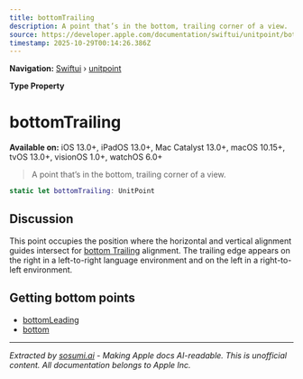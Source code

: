 ```yaml
---
title: bottomTrailing
description: A point that’s in the bottom, trailing corner of a view.
source: https://developer.apple.com/documentation/swiftui/unitpoint/bottomtrailing
timestamp: 2025-10-29T00:14:26.386Z
---
```


**Navigation:** [Swiftui](/documentation/swiftui) › [unitpoint](/documentation/swiftui/unitpoint)

**Type Property**

# bottomTrailing

**Available on:** iOS 13.0+, iPadOS 13.0+, Mac Catalyst 13.0+, macOS 10.15+, tvOS 13.0+, visionOS 1.0+, watchOS 6.0+

> A point that’s in the bottom, trailing corner of a view.

```swift
static let bottomTrailing: UnitPoint
```

## Discussion

This point occupies the position where the horizontal and vertical alignment guides intersect for [bottom Trailing](/documentation/swiftui/alignment/bottomtrailing) alignment. The trailing edge appears on the right in a left-to-right language environment and on the left in a right-to-left environment.

## Getting bottom points

- [bottomLeading](/documentation/swiftui/unitpoint/bottomleading)
- [bottom](/documentation/swiftui/unitpoint/bottom)

---

*Extracted by [sosumi.ai](https://sosumi.ai) - Making Apple docs AI-readable.*
*This is unofficial content. All documentation belongs to Apple Inc.*
